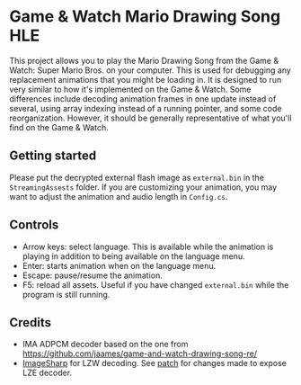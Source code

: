 Game & Watch Mario Drawing Song HLE
===================================

This project allows you to play the Mario Drawing Song from the Game & Watch:
Super Mario Bros. on your computer. This is used for debugging any replacement
animations that you might be loading in. It is designed to run very similar
to how it's implemented on the Game & Watch. Some differences include decoding
animation frames in one update instead of several, using array indexing instead
of a running pointer, and some code reorganization. However, it should be
generally representative of what you'll find on the Game & Watch.

Getting started
---------------
Please put the decrypted external flash image as `external.bin` in the
`StreamingAssests` folder. If you are customizing your animation, you may want
to adjust the animation and audio length in `Config.cs`.

Controls
--------
- Arrow keys: select language. This is available while the animation is playing
  in addition to being available on the language menu.
- Enter: starts animation when on the language menu.
- Escape: pause/resume the animation.
- F5: reload all assets. Useful if you have changed `external.bin` while the
  program is still running.

Credits
-------
- IMA ADPCM decoder based on the one from https://github.com/jaames/game-and-watch-drawing-song-re/
- [ImageSharp](https://github.com/SixLabors/ImageSharp) for LZW decoding. See
  [patch](ImageSharp.patch) for changes made to expose LZE decoder.
